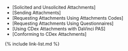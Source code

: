 
<!-- Stub page to allow for nesting attachment pages in table of contents -->

- [Solicited and Unsolicited Attachments]
- [Sending Attachments]
- [Requesting Attachments Using Attachments Codes]
- [Requesting Attachments Using Questionnaires]
- [Using CDex Attachments with DaVinci PAS]
- [Conforming to CDex Attachments]

{% include link-list.md %}